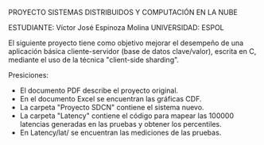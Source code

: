 PROYECTO SISTEMAS DISTRIBUIDOS Y COMPUTACIÓN EN LA NUBE

ESTUDIANTE: Víctor José Espinoza Molina
UNIVERSIDAD: ESPOL

El siguiente proyecto tiene como objetivo mejorar el desempeño de una aplicación básica cliente-servidor (base de datos clave/valor), escrita en C, mediante el uso de la técnica "client-side sharding".

Presiciones:
- El documento PDF describe el proyecto original.
- En el documento Excel se encuentran las gráficas CDF.
- La carpeta "Proyecto SDCN" contiene el sistema nuevo.
- La carpeta "Latency" contiene el código para mapear las 100000 latencias generadas en las pruebas y obtener los percentiles.
- En Latency/lat/ se encuentran las mediciones de las pruebas.
